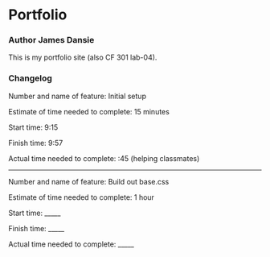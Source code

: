 # Portfolio
### Author James Dansie
This is my portfolio site (also CF 301 lab-04).

### Changelog

Number and name of feature: Initial setup

Estimate of time needed to complete: 15 minutes

Start time: 9:15

Finish time: 9:57

Actual time needed to complete: :45 (helping classmates)

---

Number and name of feature: Build out base.css

Estimate of time needed to complete: 1 hour

Start time: _____

Finish time: _____

Actual time needed to complete: _____